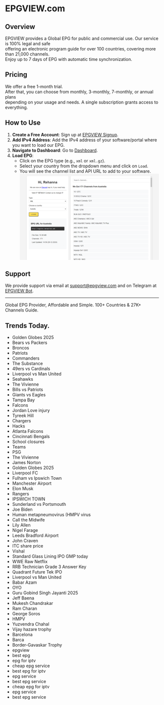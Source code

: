 # EPGVIEW.com



## Overview
EPGVIEW provides a Global EPG for public and commercial use. Our service is 100% legal and safe\
offering an electronic program guide for over 100 countries, covering more than 21,000 channels.\
Enjoy up to 7 days of EPG with automatic time synchronization.

## Pricing
We offer a free 1-month trial. \
After that, you can choose from monthly, 3-monthly, 7-monthly, or annual plans \
depending on your usage and needs. A single subscription grants access to everything.

## How to Use
1. **Create a Free Account**: Sign up at [EPGVIEW Signup](https://epgview.com/signup.php).
2. **Add IPv4 Address**: Add the IPv4 address of your software/portal where you want to load our EPG.
3. **Navigate to Dashboard**: Go to [Dashboard](https://epgview.com/dashboard.php).
4. **Load EPG**:
   - Click on the EPG type (e.g., `xml` or `xml.gz`).
   - Select your country from the dropdown menu and click on `Load`.
   - You will see the channel list and API URL to add to your software.
![EPGVIEW](img/dashboard.png)
## Support
We provide support via email at [support@epgview.com](mailto:support@epgview.com) and on Telegram at [EPGVIEW Bot](https://t.me/epgview_bot).

---

Global EPG Provider, Affordable and Simple. 100+ Countries & 27K+ Channels Guide.

## Trends Today.

- Golden Globes 2025
- Bears vs Packers
- Broncos
- Patriots
- Commanders
- The Substance
- 49ers vs Cardinals
- Liverpool vs Man United
- Seahawks
- The Vivienne
- Bills vs Patriots
- Giants vs Eagles
- Tampa Bay
- Falcons
- Jordan Love injury
- Tyreek Hill
- Chargers
- Hacks
- Atlanta Falcons
- Cincinnati Bengals
- School closures
- Teams
- PSG
- The Vivienne
- James Norton
- Golden Globes 2025
- Liverpool FC
- Fulham vs Ipswich Town
- Manchester Airport
- Elon Musk
- Rangers
- IPSWICH TOWN
- Sunderland vs Portsmouth
- Joe Biden
- Human metapneumovirus (HMPV virus
- Call the Midwife
- Lily Allen
- Nigel Farage
- Leeds Bradford Airport
- John Craven
- ITC share price
- Vishal
- Standard Glass Lining IPO GMP today
- WWE Raw Netflix
- RRB Technician Grade 3 Answer Key
- Quadrant Future Tek IPO
- Liverpool vs Man United
- Babar Azam
- OYO
- Guru Gobind Singh Jayanti 2025
- Jeff Baena
- Mukesh Chandrakar
- Ram Charan
- George Soros
- HMPV
- Yuzvendra Chahal
- Vijay hazare trophy
- Barcelona
- Barca
- Border-Gavaskar Trophy
- epgview
- best epg
- epg for iptv
- cheap epg service
- best epg for iptv
- epg service
- best epg service
- cheap epg for iptv
- epg service
- best epg service
